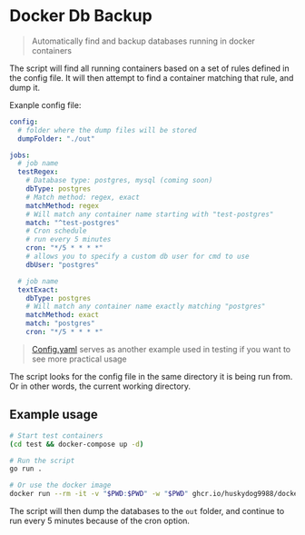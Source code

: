 # Docker Db Backup

> Automatically find and backup databases running in docker containers

The script will find all running containers based on a set of rules defined in the config file. It will then attempt to find a container matching that rule, and dump it.

Exanple config file:

```yaml
config:
  # folder where the dump files will be stored
  dumpFolder: "./out"

jobs:
  # job name
  testRegex:
    # Database type: postgres, mysql (coming soon)
    dbType: postgres
    # Match method: regex, exact
    matchMethod: regex
    # Will match any container name starting with "test-postgres"
    match: "^test-postgres"
    # Cron schedule
    # run every 5 minutes
    cron: "*/5 * * * *"
    # allows you to specify a custom db user for cmd to use
    dbUser: "postgres"

  # job name
  textExact:
    dbType: postgres
    # Will match any container name exactly matching "postgres"
    matchMethod: exact
    match: "postgres"
    cron: "*/5 * * * *"
```

> [Config.yaml](config.yaml) serves as another example used in testing if you want to see more practical usage

The script looks for the config file in the same directory it is being run from. Or in other words, the current working directory.

## Example usage

```bash
# Start test containers
(cd test && docker-compose up -d)

# Run the script
go run .

# Or use the docker image
docker run --rm -it -v "$PWD:$PWD" -w "$PWD" ghcr.io/huskydog9988/docker-db-backup:latest
```

The script will then dump the databases to the `out` folder, and continue to run every 5 minutes because of the cron option.
